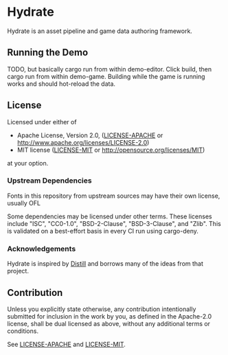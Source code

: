 # Hydrate

Hydrate is an asset pipeline and game data authoring framework.

## Running the Demo

TODO, but basically cargo run from within demo-editor. Click build, then 
cargo run from within demo-game. Building while the game is running works 
and should hot-reload the data.

## License

Licensed under either of

* Apache License, Version 2.0, ([LICENSE-APACHE](LICENSE-APACHE) or http://www.apache.org/licenses/LICENSE-2.0)
* MIT license ([LICENSE-MIT](LICENSE-MIT) or http://opensource.org/licenses/MIT)

at your option.

### Upstream Dependencies
Fonts in this repository from upstream sources may have their own license, usually OFL

Some dependencies may be licensed under other terms. These licenses include "ISC", "CC0-1.0", "BSD-2-Clause",
"BSD-3-Clause", and "Zlib". This is validated on a best-effort basis in every CI run using cargo-deny.

### Acknowledgements

Hydrate is inspired by [Distill](https://github.com/amethyst/distill) and 
borrows many of the ideas from that project.

## Contribution

Unless you explicitly state otherwise, any contribution intentionally
submitted for inclusion in the work by you, as defined in the Apache-2.0
license, shall be dual licensed as above, without any additional terms or
conditions.

See [LICENSE-APACHE](LICENSE-APACHE) and [LICENSE-MIT](LICENSE-MIT).

